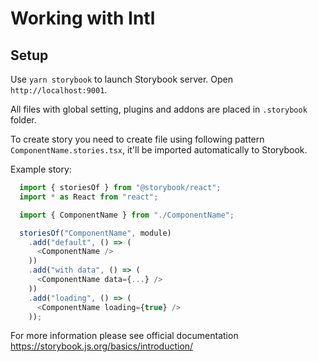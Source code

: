 # Working with Intl

## Setup

Use `yarn storybook` to launch Storybook server. Open `http://localhost:9001`.

All files with global setting, plugins and addons are placed in `.storybook` folder.

To create story you need to create file using following pattern `ComponentName.stories.tsx`, it'll
be imported automatically to Storybook.

Example story:

```javascript
  import { storiesOf } from "@storybook/react";
  import * as React from "react";

  import { ComponentName } from "./ComponentName";

  storiesOf("ComponentName", module)
    .add("default", () => (
      <ComponentName />
    ))
    .add("with data", () => (
      <ComponentName data={...} />
    ))
    .add("loading", () => (
      <ComponentName loading={true} />
    ));
```

For more information please see official documentation https://storybook.js.org/basics/introduction/
